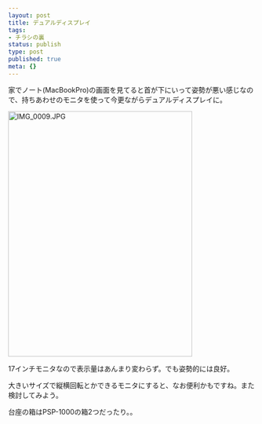 ```yaml
---
layout: post
title: デュアルディスプレイ
tags:
- チラシの裏
status: publish
type: post
published: true
meta: {}
---
```

家でノート(MacBookPro)の画面を見てると首が下にいって姿勢が悪い感じなので、持ちあわせのモニタを使って今更ながらデュアルディスプレイに。

<a href="http://www.flickr.com/photos/masawo/3375674916/" title="IMG_0009.JPG by masawo77, on Flickr"><img src="http://farm4.static.flickr.com/3418/3375674916_cb4d0aa620.jpg" width="375" height="500" alt="IMG_0009.JPG" /></a>

17インチモニタなので表示量はあんまり変わらず。でも姿勢的には良好。

大きいサイズで縦横回転とかできるモニタにすると、なお便利かもですね。また検討してみよう。

台座の箱はPSP-1000の箱2つだったり。。
